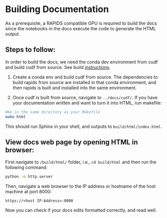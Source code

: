 # Building Documentation

As a prerequisite, a RAPIDS compatible GPU is required to build the docs since the notebooks in the docs execute the code to generate the HTML output.

## Steps to follow:

In order to build the docs, we need the conda dev environment from cudf and build cudf from source. See build [instructions](https://github.com/rapidsai/cudf/blob/branch-0.13/CONTRIBUTING.md#setting-up-your-build-environment). 

1. Create a conda env and build cudf from source. The dependencies to build rapids from source are installed in that conda environment, and then rapids is built and installed into the same environment.

2. Once cudf is built from source, navigate to `../docs/cudf/`. If you have your documentation written and want to turn it into HTML, run makefile:


```bash
#be in the same directory as your Makefile
make html
```
This should run Sphinx in your shell, and outputs to `build/html/index.html`.


## View docs web page by opening HTML in browser:

First navigate to `/build/html/` folder, i.e., `cd build/html` and then run the following command:

```bash
python -m http.server
```
Then, navigate a web browser to the IP address or hostname of the host machine at port 8000:

```
https://<host IP-Address>:8000
```
Now you can check if your docs edits formatted correctly, and read well.
